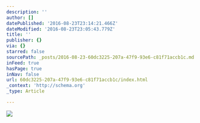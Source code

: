```yaml
---
description: ''
author: []
datePublished: '2016-08-23T23:14:21.466Z'
dateModified: '2016-08-23T23:05:43.779Z'
title: ''
publisher: {}
via: {}
starred: false
sourcePath: _posts/2016-08-23-60dc3225-207a-47f9-93e6-c81f71accb1c.md
inFeed: true
hasPage: true
inNav: false
url: 60dc3225-207a-47f9-93e6-c81f71accb1c/index.html
_context: 'http://schema.org'
_type: Article

---
```

![](https://the-grid-user-content.s3-us-west-2.amazonaws.com/f0d64b9a-35f7-48c6-8f40-bb469126c3bb.jpg)